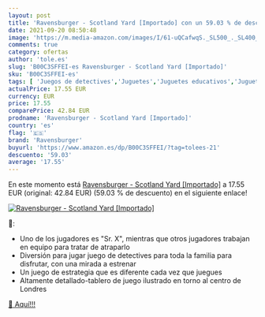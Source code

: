 ```yaml
---
layout: post
title: 'Ravensburger - Scotland Yard [Importado] con un 59.03 % de descuento'
date: 2021-09-20 08:50:48
image: 'https://m.media-amazon.com/images/I/61-uQCafwqS._SL500_._SL400_.jpg'
comments: true
category: ofertas
author: 'tole.es'
slug: 'B00C3SFFEI-es Ravensburger - Scotland Yard [Importado]'
sku: 'B00C3SFFEI-es'
tags: [ 'Juegos de detectives','Juguetes','Juguetes educativos','Juguetes y juegos','ravensburger', ]
actualPrice: 17.55 EUR
currency: EUR
price: 17.55
comparePrice: 42.84 EUR
prodname: 'Ravensburger - Scotland Yard [Importado]'
country: 'es'
flag: '🇪🇸'
brand: 'Ravensburger'
buyurl: 'https://www.amazon.es/dp/B00C3SFFEI/?tag=tolees-21'
descuento: '59.03'
average: '17.55'
---
```


En este momento está [Ravensburger - Scotland Yard [Importado]](https://www.amazon.es/dp/B00C3SFFEI/?tag=tolees-21) a 17.55 EUR (original: 42.84 EUR) (59.03 %  de descuento) en el siguiente enlace!

[![Ravensburger - Scotland Yard [Importado]](https://m.media-amazon.com/images/I/61-uQCafwqS._SL500_._SL400_.jpg)](https://www.amazon.es/dp/B00C3SFFEI/?tag=tolees-21)

🔎:

- Uno de los jugadores es "Sr. X", mientras que otros jugadores trabajan en equipo para tratar de atraparlo
- Diversión para jugar juego de detectives para toda la familia para disfrutar, con una mirada a estrenar
- Un juego de estrategia que es diferente cada vez que juegues
- Altamente detallado-tablero de juego ilustrado en torno al centro de Londres

[🛒 Aquí!!!](https://www.amazon.es/dp/B00C3SFFEI/?tag=tolees-21)

